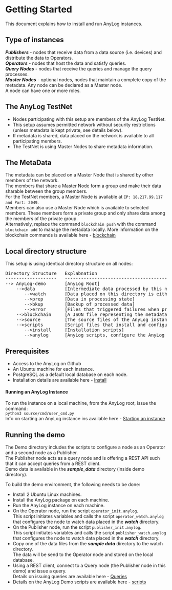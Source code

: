 # Getting Started
This document explains how to install and run AnyLog instances.  

## Type of instances
***Publishers*** - nodes that receive data from a data source (i.e. devices) and distribute the data to Operators.  
***Operators*** - nodes that host the data and satisfy queries.  
***Query Nodes*** - nodes that receive the queries and manage the query processes.  
***Master Nodes*** - optional nodes, nodes that maintain a complete copy of the metadata. Any node can be declared as a Master node.   
A node can have one or more roles.

## The AnyLog TestNet
* Nodes participating with this setup are members of the AnyLog TestNet.
* This setup assumes permitted network without security restrictions (unless metadata is kept private, see details below).
* If metadata is shared, data placed on the network is available to all participating members.
* The TestNet is using Master Nodes to share metadata information.  
  
## The MetaData
The metadata can be placed on a Master Node that is shared by other members of the network.  
The members that share a Master Node form a group and make their data sharable between the group members.  
For the TestNet members, a Master Node is available at ```IP: 18.217.99.117 and Port: 2049```.  
Members can also use a Master Node which is available to selected members. These members form a private group and only share data among the members of the private group.  
Alternatively, replace the command ```blockchain push``` with the command ```blockchain add``` to manage the metadata locally.
More information on the blockchain commands is available here - [blockchain](https://github.com/AnyLog-co/documentation/blob/master/blockchain%20commands.md)

## Local directory structure
 
This setup is using identical directory structure on all nodes:  

<pre>
Directory Structure   Explabnation
-------------------   -----------------------------------------
--> AnyLog-demo       [AnyLog Root]
    -->data           [Intermediate data processed by this node]
       -->watch       [Data placed on this directory is either a JSON file or SQL file and is processed by the node]
       -->prep        [Data in processing state]
       -->bkup        [Backup of processed data]
       -->error       [Files that triggered failures when processed]
    -->blockchain     [A JSON file representing the metadata relevant to the node. The file in a Master Node will contains all the metadata]
    -->source         [The source files of the AnyLog instance maintained in a sub-folders]
    -->scripts        [Script files that install and configure the AnyLog instance role]
       -->install     [Installation scripts]
       -->anylog      [AnyLog scripts, configure the AnyLog instance]
</pre>

## Prerequisites

* Access to the AnyLog on Github
* An Ubuntu machine for each instance.  
* PostgreSQL as a default local database on each node.  
* Installation details are available here - [Install](https://github.com/AnyLog-co/AnyLog-demo/blob/develop/README.md)

#### Running an AnyLog Instance

To run the instance on a local machine, from the AnyLog root, issue the command:  
```python3 source/cmd/user_cmd.py```  
Info on starting an AnyLog instance ins available here - [Starting an instance](https://github.com/AnyLog-co/documentation/blob/master/starting%20an%20anylog%20instance.md)

## Running the demo

The Demo directory includes the scripts to configure a node as an Operator and a second node as a Publisher.    
The Publisher node acts as a query node and is offering a REST API such that it can accept queries from a REST client.    
Demo data is available in the ***sample_data*** directory (inside demo directory).  

To build the demo environment, the following needs to be done:
* Install 2 Ubuntu Linux machines.
* Install the AnyLog package on each machine.
* Run the AnyLog instance on each machine.
* On the Operator node, run the script ```operator_init.anylog```.  
This script initiates variables and calls the script ```operator_watch.anylog``` that configures the node to watch data placed in the ***watch*** directory.
* On the Publisher node, run the script ```publisher_init.anylog```.  
This script initiates variables and calls the script ```publisher_watch.anylog``` that configures the node to watch data placed in the ***watch*** directory.  
* Copy one of the data files from the ***sample data*** directory to the watch directory.  
The data will be send to the Operator node and stored on the local database.
* Using a REST client, connect to a Query node (the Publisher node in this demo) and issue a query.  
Details on issuing queries are available here - [Queries](https://github.com/AnyLog-co/documentation/blob/master/queries%20and%20info%20requests.md)
* Details on the AnyLog Demo scripts are available here - [scripts](https://github.com/AnyLog-co/AnyLog-demo/blob/develop/demo/README.md)





 